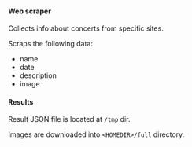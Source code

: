 #### Web scraper

Collects info about concerts from specific sites.

Scraps the following data:

- name
- date
- description
- image

#### Results
Result JSON file is located at ```/tmp``` dir.

Images are downloaded into ```<HOMEDIR>/full``` directory.
